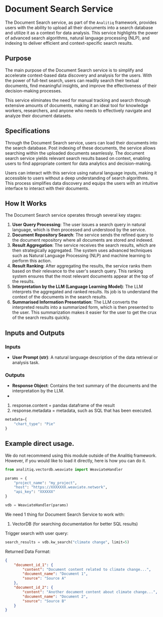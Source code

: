 # Document Search Service

The Document Search service, as part of the `Analitiq` framework, provides users with the ability to upload all their documents into a search database and utilize it as a context for data analysis. This service highlights the power of advanced search algorithms, natural language processing (NLP), and indexing to deliver efficient and context-specific search results.
## Purpose


The main purpose of the Document Search service is to simplify and accelerate context-based data discovery and analysis for the users. With the power of full-text search, users can readily search their textual documents, find meaningful insights, and improve the effectiveness of their decision-making processes.

This service eliminates the need for manual tracking and search through extensive amounts of documents, making it an ideal tool for knowledge workers, researchers, and anyone who needs to effectively navigate and analyze their document datasets.

## Specifications

Through the Document Search service, users can load their documents into the search database. Post indexing of these documents, the service allows searching within the uploaded documents seamlessly. The document search service yields relevant search results based on context, enabling users to find appropriate content for data analytics and decision-making.

Users can interact with this service using natural language inputs, making it accessible to users without a deep understanding of search algorithms. This process simplifies data discovery and equips the users with an intuitive interface to interact with their documents.

## How It Works

The Document Search service operates through several key stages:

1. **User Query Processing**: The user issues a search query in natural language, which is then processed and understood by the service.
2. **Document Repository Search**: The service sends the refined query to the document repository where all documents are stored and indexed.
3. **Result Aggregation**: The service receives the search results, which are then strategically aggregated. The system uses advanced techniques such as Natural Language Processing (NLP) and machine learning to perform this action.
4. **Result Ranking**: After aggregating the results, the service ranks them based on their relevance to the user's search query. This ranking system ensures that the most relevant documents appear at the top of the results.
5. **Interpretation by the LLM (Language Learning Model)**: The LLM interprets the aggregated and ranked results. Its job is to understand the context of the documents in the search results.
6. **Summarised Information Presentation**: The LLM converts the interpreted results into a summarized form, which is then presented to the user. This summarization makes it easier for the user to get the crux of the search results quickly.

## Inputs and Outputs

### Inputs
- **User Prompt (str)**: A natural language description of the data retrieval or analysis task.

### Outputs
- **Response Object**: Contains the text summary of the documents and the interpretation by the LLM.
- 
1. response.content = pandas dataframe of the result
2. response.metadata = metadata, such as SQL that has been executed.
```python
metadata={
    "chart_type": "Pie"
}
```

## Example direct usage.
We do not recommend using this module outside of the Analitiq framework. However, if you would like to load it directly, here is how you can do it.
```python
from analitiq.vectordb.weaviate import WeaviateHandler

params = {
    "project_name": "my_project",
    "host": "https://XXXXXXX.weaviate.network",
    "api_key": "XXXXXX"
}

vdb = WeaviateHandler(params)
```
We need 1 thing for Document Search Service to work with:

1. VectorDB (for searching documentation for better SQL results)

Trigger search with user query:
```python
search_results = vdb.kw_search("climate change", limit=5)
```

Returned Data Format:

```json
{
    "document_id_1": {
        "content": "Document content related to climate change...",
        "document_name": "Document 1",
        "source": "Source A"
    },
    "document_id_2": {
        "content": "Another document content about climate change...",
        "document_name": "Document 2",
        "source": "Source B"
    }
}
```